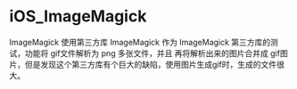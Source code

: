# iOS_ImageMagick
ImageMagick
使用第三方库 ImageMagick 作为 ImageMagick 第三方库的测试，功能将 gif文件解析为 png 多张文件，并且 再将解析出来的图片合并成 gif图片，但是发现这个第三方库有个巨大的缺陷，使用图片生成gif时，生成的文件很大。 
